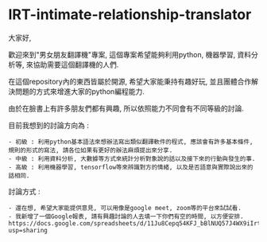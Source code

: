 # IRT-intimate-relationship-translator

大家好, 


歡迎來到"男女朋友翻譯機"專案, 這個專案希望能夠利用python, 機器學習, 資料分析等, 來協助需要這個翻譯機的人們.

在這個repository內的東西皆屬於開源, 希望大家能秉持有趣好玩, 並且團體合作解決問題的方式來增進大家的python編程能力.

由於在臉書上有許多朋友們都有興趣, 所以依照能力不同會有不同等級的討論.

目前我想到的討論方向為 :

    - 初級 : 利用python基本語法來想辦法寫出類似翻譯軟件的程式, 應該會有許多基本條件, 規則的形式的寫法, 請各位如果有更好的辦法麻煩提出來分享.
    - 中級 : 利用資料分析, 大數據等方式來統計分析對象說的話以及接下來的行動與發生的事.
    - 高級 : 利用機器學習, tensorflow等來辨識對方的情緒, 以及是否語意與實際說出來的話相同.

討論方式 :
    
    - 還在想, 希望大家能提供意見, 可以用像是google meet, zoom等的平台來試試看.
    - 我新增了一個Google報表, 請有興趣討論的人去填一下你們有空的時間, 以方便安排.
    https://docs.google.com/spreadsheets/d/11Ju8Cepq54KFJ_bBlNUQ57J4WX9iIrtsDhlxB62TdAs/edit?usp=sharing
